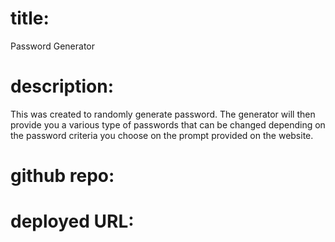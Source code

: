 # title:

Password Generator

# description:
This was created to randomly generate password. The generator will then provide you a various type of passwords that can be changed depending on the password criteria you choose on the prompt provided on the website. 

# github repo:




# deployed URL:


